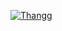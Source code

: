 [![Thangg](https://github.com/J2TEAM/J2TEAM/blob/main/dino.gif?raw=true)](https://www.facebook.com/100005517036526)
